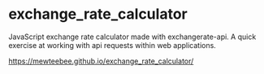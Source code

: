 # exchange_rate_calculator
JavaScript exchange rate calculator made with exchangerate-api. 
A quick exercise at working with api requests within web applications. 

https://mewteebee.github.io/exchange_rate_calculator/
